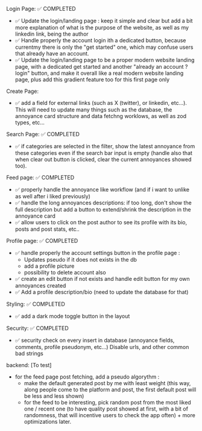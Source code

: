 Login Page: ✅ COMPLETED

- ✅ Update the login/landing page : keep it simple and clear but add a bit more explanation of what is the purpose of the website, as well as my linkedin link, being the author
- ✅ Handle properly the account login ith a dedicated button, because currentmy there is only the "get started" one, which may confuse users that already have an account.
- ✅ Update the login/landing page to be a proper modern website landing page, with a dedicated get started and another "already an account ? login" button, and make it overall like a real modern website landing page, plus add this gradient feature too for this first page only


Create Page:
- ✅ add a field for external links (such as X (twitter), or linkedin, etc...). This will need to update many things such as the database, the annoyance card structure and data fetchng worklows, as well as zod types, etc...

Search Page: ✅ COMPLETED

- ✅ if categories are selected in the filter, show the latest annoyance from these categories even if the search bar input is empty (handle also that when clear out button is clicked, clear the current annoyances showed too).


Feed page: ✅ COMPLETED

- ✅ properly handle the annoyance like workflow (and if i want to unlike as well after i liked previously)
- ✅ handle the long annoyances descriptions: if too long, don't show the full description but add a button to extend/shrink the description in the annoyance card
- ✅ allow users to click on the post author to see its profile with its bio, posts and post stats, etc..


Profile page: ✅ COMPLETED

- ✅ handle properly the account settings button in the profile page :
    - Updates pseudo if it does not exists in the db
    - add a profile picture
    - possibility to delete account also
- ✅ create an edit button if not exists and handle edit button for my own annoyances created
- ✅ Add a profile description/bio (need to update the database for that)

Styling: ✅ COMPLETED

- ✅ add a dark mode toggle button in the layout


Security: ✅ COMPLETED
- ✅ security check on every insert in database (annoyance fields, comments, profile pseudonym, etc…) Disable urls, and other common bad strings

backend: [To test]
- for the feed page post fetching, add a pseudo algorythm : 
    - make the default generated post by me with least weight (this way, along people come to the platform and post, the first default post will be less and less shown)
    - for the feed to be interesting, pick random post from the most liked one / recent one (to have quality post showed at first, with a bit of randomness, that will incentive users to check the app often) + more optimizations later.


